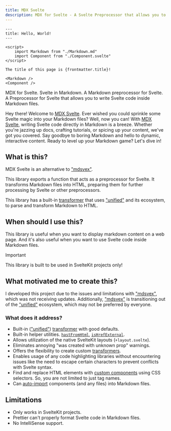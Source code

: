```yaml
---
title: MDX Svelte
description: MDX for Svelte - A Svelte Preprocessor that allows you to write Svelte code in Markdown files.
---
```


<!-- prettier-ignore -->
```svelte
---
title: Hello, World!
---

<script>
    import Markdown from "./Markdown.md"
    import Component from "./Component.svelte"
</script>

The title of this page is {frontmatter.title}!

<Markdown />
<Component />
```

MDX for Svelte. Svelte in Markdown. A Markdown preprocessor for Svelte. A Preprocessor for Svelte that allows you to write Svelte code inside Markdown files.

Hey there! Welcome to [MDX Svelte](https://github.com/babakfp/mdx-svelte). Ever wished you could sprinkle some Svelte magic into your Markdown files? Well, now you can! With [MDX Svelte](https://github.com/babakfp/mdx-svelte), writing Svelte code directly in Markdown is a breeze. Whether you're jazzing up docs, crafting tutorials, or spicing up your content, we've got you covered. Say goodbye to boring Markdown and hello to dynamic, interactive content. Ready to level up your Markdown game? Let's dive in!

## What is this?

MDX Svelte is an alternative to ["mdsvex"](https://github.com/pngwn/mdsvex).

This library exports a function that acts as a preprocessor for Svelte. It transforms Markdown files into HTML, preparing them for further processing by Svelte or other preprocessors.

This library has a built-in [transformer](/docs/mdx-svelte/transformers) that uses ["unified"](https://github.com/unifiedjs/unified) and its ecosystem, to parse and transform Markdown to HTML.

## When should I use this?

This library is useful when you want to display markdown content on a web page. And it's also useful when you want to use Svelte code inside Markdown files.

> [!IMPORTANT]
> This library is built to be used in SvelteKit projects only!

## What motivated me to create this?

I developed this project due to the issues and limitations with ["mdsvex"](https://github.com/pngwn/mdsvex), which was not receiving updates. Additionally, ["mdsvex"](https://github.com/pngwn/mdsvex) is transitioning out of the ["unified"](https://github.com/unifiedjs/unified) ecosystem, which may not be preferred by everyone.

### What does it address?

-   Built-in (["unified"](https://github.com/unifiedjs/unified)) [transformer](/docs/mdx-svelte/unified) with good defaults.
-   Built-in helper utilities. [`hastFromHtml`](/docs/mdx-svelte/unified/helpers#hastfromhtml), [`isHrefExternal`](/docs/mdx-svelte/unified/helpers#ishrefexternal).
-   Allows utilization of the native SvelteKit layouts (`+layout.svelte`).
-   Eliminates annoying "was created with unknown prop" warnings.
-   Offers the flexibility to create custom [transformers](/docs/mdx-svelte/transformers).
-   Enables usage of any code highlighting libraries without encountering issues like the need to escape certain characters to prevent conflicts with Svelte syntax.
-   Find and replace HTML elements with [custom components](/docs/mdx-svelte/customize-markdown-elements#advanced) using CSS selectors. So, you are not limited to just tag names.
-   Can [auto-import](/docs/mdx-svelte/auto-imports) components (and any files) into Markdown files.

## Limitations

-   Only works in SvelteKit projects.
-   Prettier can't properly format Svelte code in Markdown files.
-   No IntelliSense support.
